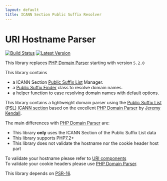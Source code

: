 ```yaml
---
layout: default
title: ICANN Section Public Suffix Resolver
---
```


URI Hostname Parser
=======

[![Build Status](https://img.shields.io/travis/thephpleague/uri-hostname-parser/master.svg?style=flat-square)](https://travis-ci.org/thephpleague/uri-hostname-parser)
[![Latest Version](https://img.shields.io/github/release/thephpleague/uri-hostname-parser.svg?style=flat-square)](https://github.com/thephpleague/uri-hostname-parser/releases)

<p class="message-info">This library replaces <a href="https://github.com/jeremykendall/php-domain-parser/">PHP Domain Parser</a> starting with version <code>5.2.0</code></p>

This library contains

- a ICANN Section [Public Suffix List](https://publicsuffix.org/) Manager.
- a [Public Suffix Finder](/5.0/publicsuffix/rules) class to resolve domain names.
- a helper function to ease resolving domain names with default options.

This library contains a lightweight domain parser using the [Public Suffix List (PSL) ICANN section](http://publicsuffix.org/) based on the excellent [PHP Domain Parser](https://github.com/jeremykendall/php-domain-parser/) by [Jeremy Kendall](https://github.com/jeremykendall).

The main differences with [PHP Domain Parser](https://github.com/jeremykendall/php-domain-parser/) are:

- This library **only** uses the ICANN Section of the Public Suffix List data
- This library supports PHP7.2+
- This library does not validate the hostname nor the cookie header host part

To validate your hostname please refer to [URI components](https://github.com/thephpleague/uri-components/)  
To validate your cookie headers please use [PHP Domain Parser](https://github.com/jeremykendall/php-domain-parser/).

This library depends on [PSR-16](http://www.php-fig.org/psr/psr-16/).
